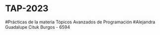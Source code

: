 # TAP-2023
#Prácticas de la materia Tópicos Avanzados de Programación
#Alejandra Guadalupe Cituk Burgos - 6594
